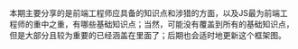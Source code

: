 本期主要分享的是前端工程师应具备的知识点和涉猎的方面，以及JS最为前端工程师的重中之重，有哪些基础知识点；当然，可能没有覆盖到所有的基础知识点，但是大部分且较为重要的已经涵盖在里面了；后期也会适时地更新这个框架图。